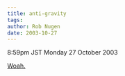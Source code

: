 ```yaml
---
title: anti-gravity
tags: 
author: Rob Nugen
date: 2003-10-27
---
```


<p class=date>8:59pm JST Monday 27 October 2003</p>

<p><a
href="http://www.intelmessages.org/Messages/National_Security/wwwboard/messages/1474.html">Woah.</a></p>
